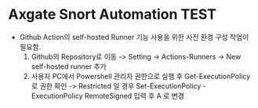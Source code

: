 # Axgate Snort Automation TEST
- Github Action의 self-hosted Runner 기능 사용을 위한 사전 환경 구성 작업이 필요함.
  1. Github의 Repository로 이동 -> Setting -> Actions-Runners -> New self-hosted runner 추가
  2. 사용자 PC에서 Powershell 관리자 권한으로 실행 후 Get-ExecutionPolicy로 권한 확인
      -> Restricted 일 경우
       Set-ExecutionPolicy -ExecutionPolicy RemoteSigned 입력 후 A 로 변경
